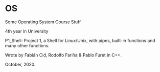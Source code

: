 # OS
Some Operating System Course Stuff

4th year in University

P1_Shell: Project 1, a Shell for Linux/Unix, with pipes, built-in functions and many other functions.

Wrote by Fabián Cid, Rodolfo Fariña & Pablo Furet in C++.

October, 2020.
